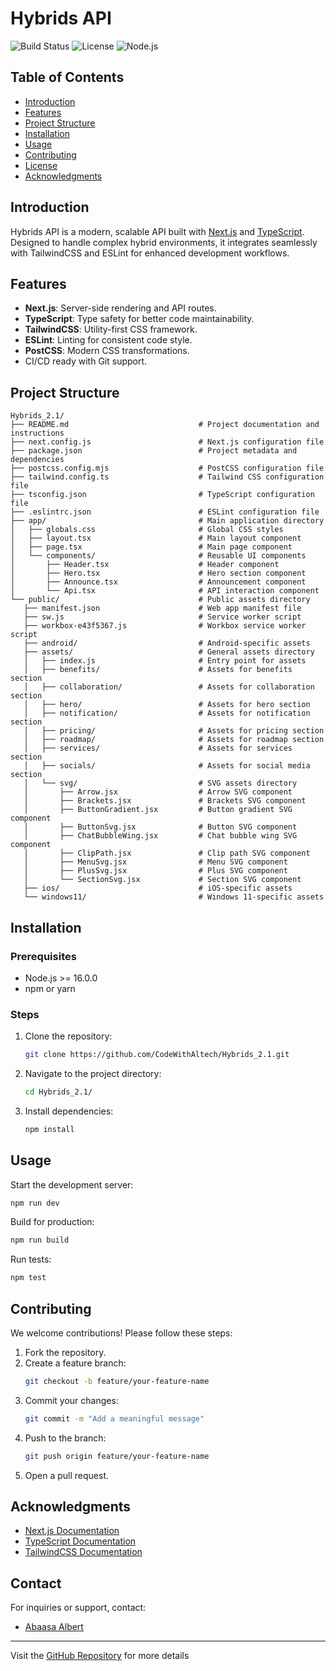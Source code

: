 # Hybrids API

![Build Status](https://img.shields.io/badge/build-passing-brightgreen)
![License](https://img.shields.io/badge/license-MIT-blue)
![Node.js](https://img.shields.io/badge/node.js-%3E%3D16.0.0-brightgreen)

## Table of Contents
- [Introduction](#introduction)
- [Features](#features)
- [Project Structure](#project-structure)
- [Installation](#installation)
- [Usage](#usage)
- [Contributing](#contributing)
- [License](#license)
- [Acknowledgments](#acknowledgments)

## Introduction
Hybrids API is a modern, scalable API built with [Next.js](https://nextjs.org/) and [TypeScript](https://www.typescriptlang.org/). Designed to handle complex hybrid environments, it integrates seamlessly with TailwindCSS and ESLint for enhanced development workflows.

## Features
- **Next.js**: Server-side rendering and API routes.
- **TypeScript**: Type safety for better code maintainability.
- **TailwindCSS**: Utility-first CSS framework.
- **ESLint**: Linting for consistent code style.
- **PostCSS**: Modern CSS transformations.
- CI/CD ready with Git support.

## Project Structure
```
Hybrids_2.1/
├── README.md                             # Project documentation and instructions
├── next.config.js                        # Next.js configuration file
├── package.json                          # Project metadata and dependencies
├── postcss.config.mjs                    # PostCSS configuration file
├── tailwind.config.ts                    # Tailwind CSS configuration file
├── tsconfig.json                         # TypeScript configuration file
├── .eslintrc.json                        # ESLint configuration file
├── app/                                  # Main application directory
│   ├── globals.css                       # Global CSS styles
│   ├── layout.tsx                        # Main layout component
│   ├── page.tsx                          # Main page component
│   └── components/                       # Reusable UI components
│       ├── Header.tsx                    # Header component
│       ├── Hero.tsx                      # Hero section component
│       ├── Announce.tsx                  # Announcement component
│       └── Api.tsx                       # API interaction component
└── public/                               # Public assets directory
   ├── manifest.json                      # Web app manifest file
   ├── sw.js                              # Service worker script
   ├── workbox-e43f5367.js                # Workbox service worker script
   ├── android/                           # Android-specific assets
   ├── assets/                            # General assets directory
   │   ├── index.js                       # Entry point for assets
   │   ├── benefits/                      # Assets for benefits section
   │   ├── collaboration/                 # Assets for collaboration section
   │   ├── hero/                          # Assets for hero section
   │   ├── notification/                  # Assets for notification section
   │   ├── pricing/                       # Assets for pricing section
   │   ├── roadmap/                       # Assets for roadmap section
   │   ├── services/                      # Assets for services section
   │   ├── socials/                       # Assets for social media section
   │   └── svg/                           # SVG assets directory
   │       ├── Arrow.jsx                  # Arrow SVG component
   │       ├── Brackets.jsx               # Brackets SVG component
   │       ├── ButtonGradient.jsx         # Button gradient SVG component
   │       ├── ButtonSvg.jsx              # Button SVG component
   │       ├── ChatBubbleWing.jsx         # Chat bubble wing SVG component
   │       ├── ClipPath.jsx               # Clip path SVG component
   │       ├── MenuSvg.jsx                # Menu SVG component
   │       ├── PlusSvg.jsx                # Plus SVG component
   │       └── SectionSvg.jsx             # Section SVG component
   ├── ios/                               # iOS-specific assets
   └── windows11/                         # Windows 11-specific assets
```

## Installation

### Prerequisites
- Node.js >= 16.0.0
- npm or yarn

### Steps
1. Clone the repository:
   ```bash
   git clone https://github.com/CodeWithAltech/Hybrids_2.1.git
   ```
2. Navigate to the project directory:
   ```bash
   cd Hybrids_2.1/
   ```
3. Install dependencies:
   ```bash
   npm install
   ```

## Usage
Start the development server:
```bash
npm run dev
```

Build for production:
```bash
npm run build
```

Run tests:
```bash
npm test
```

## Contributing
We welcome contributions! Please follow these steps:
1. Fork the repository.
2. Create a feature branch:
   ```bash
   git checkout -b feature/your-feature-name
   ```
3. Commit your changes:
   ```bash
   git commit -m "Add a meaningful message"
   ```
4. Push to the branch:
   ```bash
   git push origin feature/your-feature-name
   ```
5. Open a pull request.

## Acknowledgments
- [Next.js Documentation](https://nextjs.org/docs)
- [TypeScript Documentation](https://www.typescriptlang.org/docs/)
- [TailwindCSS Documentation](https://tailwindcss.com/docs)


## Contact

For inquiries or support, contact:
- [Abaasa Albert](https://github.com/CodeWithAltech)

---
Visit the [GitHub Repository](https://github.com/CodeWithAltech/Hybrids_2.1) for more details